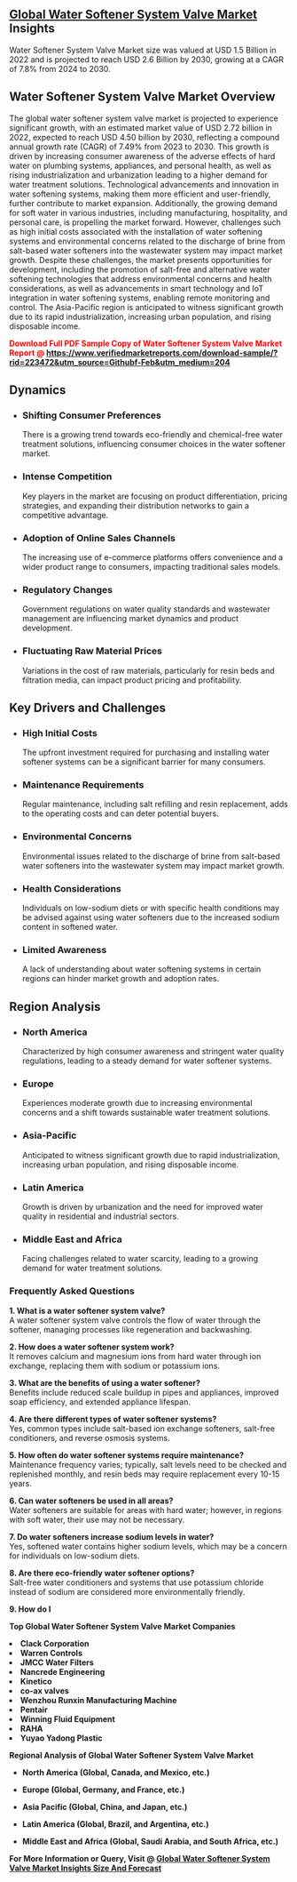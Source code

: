 <h2><a href="https://www.verifiedmarketreports.com/download-sample/?rid=223472&amp;utm_source=Githubf&amp;utm_medium=204" target="_blank">Global Water Softener System Valve Market</a> Insights</h2><p>Water Softener System Valve Market size was valued at USD 1.5 Billion in 2022 and is projected to reach USD 2.6 Billion by 2030, growing at a CAGR of 7.8% from 2024 to 2030.</p><p> <h2>Water Softener System Valve Market Overview</h2> <p>The global water softener system valve market is projected to experience significant growth, with an estimated market value of USD 2.72 billion in 2022, expected to reach USD 4.50 billion by 2030, reflecting a compound annual growth rate (CAGR) of 7.49% from 2023 to 2030. This growth is driven by increasing consumer awareness of the adverse effects of hard water on plumbing systems, appliances, and personal health, as well as rising industrialization and urbanization leading to a higher demand for water treatment solutions. Technological advancements and innovation in water softening systems, making them more efficient and user-friendly, further contribute to market expansion. Additionally, the growing demand for soft water in various industries, including manufacturing, hospitality, and personal care, is propelling the market forward. However, challenges such as high initial costs associated with the installation of water softening systems and environmental concerns related to the discharge of brine from salt-based water softeners into the wastewater system may impact market growth. Despite these challenges, the market presents opportunities for development, including the promotion of salt-free and alternative water softening technologies that address environmental concerns and health considerations, as well as advancements in smart technology and IoT integration in water softening systems, enabling remote monitoring and control. The Asia-Pacific region is anticipated to witness significant growth due to its rapid industrialization, increasing urban population, and rising disposable income. </p> <p><strong><p><span class=""><span style="color: #ff0000;"><strong>Download Full PDF Sample Copy of Water Softener System Valve Market Report</strong> @ </span><a href="https://www.verifiedmarketreports.com/download-sample/?rid=223472&amp;utm_source=Githubf-Feb&amp;utm_medium=204" target="_blank">https://www.verifiedmarketreports.com/download-sample/?rid=223472&amp;utm_source=Githubf-Feb&amp;utm_medium=204</a></span></p></strong></p> <h2>Dynamics</h2> <ul> <li><h3>Shifting Consumer Preferences</h3> <p>There is a growing trend towards eco-friendly and chemical-free water treatment solutions, influencing consumer choices in the water softener market.</p> </li> <li><h3>Intense Competition</h3> <p>Key players in the market are focusing on product differentiation, pricing strategies, and expanding their distribution networks to gain a competitive advantage.</p> </li> <li><h3>Adoption of Online Sales Channels</h3> <p>The increasing use of e-commerce platforms offers convenience and a wider product range to consumers, impacting traditional sales models.</p> </li> <li><h3>Regulatory Changes</h3> <p>Government regulations on water quality standards and wastewater management are influencing market dynamics and product development.</p> </li> <li><h3>Fluctuating Raw Material Prices</h3> <p>Variations in the cost of raw materials, particularly for resin beds and filtration media, can impact product pricing and profitability.</p> </li> </ul> <h2>Key Drivers and Challenges</h2> <ul> <li><h3>High Initial Costs</h3> <p>The upfront investment required for purchasing and installing water softener systems can be a significant barrier for many consumers.</p> </li> <li><h3>Maintenance Requirements</h3> <p>Regular maintenance, including salt refilling and resin replacement, adds to the operating costs and can deter potential buyers.</p> </li> <li><h3>Environmental Concerns</h3> <p>Environmental issues related to the discharge of brine from salt-based water softeners into the wastewater system may impact market growth.</p> </li> <li><h3>Health Considerations</h3> <p>Individuals on low-sodium diets or with specific health conditions may be advised against using water softeners due to the increased sodium content in softened water.</p> </li> <li><h3>Limited Awareness</h3> <p>A lack of understanding about water softening systems in certain regions can hinder market growth and adoption rates.</p> </li> </ul> <h2>Region Analysis</h2> <ul> <li><h3>North America</h3> <p>Characterized by high consumer awareness and stringent water quality regulations, leading to a steady demand for water softener systems.</p> </li> <li><h3>Europe</h3> <p>Experiences moderate growth due to increasing environmental concerns and a shift towards sustainable water treatment solutions.</p> </li> <li><h3>Asia-Pacific</h3> <p>Anticipated to witness significant growth due to rapid industrialization, increasing urban population, and rising disposable income.</p> </li> <li><h3>Latin America</h3> <p>Growth is driven by urbanization and the need for improved water quality in residential and industrial sectors.</p> </li> <li><h3>Middle East and Africa</h3> <p>Facing challenges related to water scarcity, leading to a growing demand for water treatment solutions.</p> </li> </ul> <h3>Frequently Asked Questions</h3> <p><strong>1. What is a water softener system valve?</strong><br> A water softener system valve controls the flow of water through the softener, managing processes like regeneration and backwashing.</p> <p><strong>2. How does a water softener system work?</strong><br> It removes calcium and magnesium ions from hard water through ion exchange, replacing them with sodium or potassium ions.</p> <p><strong>3. What are the benefits of using a water softener?</strong><br> Benefits include reduced scale buildup in pipes and appliances, improved soap efficiency, and extended appliance lifespan.</p> <p><strong>4. Are there different types of water softener systems?</strong><br> Yes, common types include salt-based ion exchange softeners, salt-free conditioners, and reverse osmosis systems.</p> <p><strong>5. How often do water softener systems require maintenance?</strong><br> Maintenance frequency varies; typically, salt levels need to be checked and replenished monthly, and resin beds may require replacement every 10-15 years.</p> <p><strong>6. Can water softeners be used in all areas?</strong><br> Water softeners are suitable for areas with hard water; however, in regions with soft water, their use may not be necessary.</p> <p><strong>7. Do water softeners increase sodium levels in water?</strong><br> Yes, softened water contains higher sodium levels, which may be a concern for individuals on low-sodium diets.</p> <p><strong>8. Are there eco-friendly water softener options?</strong><br> Salt-free water conditioners and systems that use potassium chloride instead of sodium are considered more environmentally friendly.</p> <p><strong>9. How do I</p><p><strong>Top Global Water Softener System Valve Market Companies</strong></p><div data-test-id=""><p><li>Clack Corporation</li><li> Warren Controls</li><li> JMCC Water Filters</li><li> Nancrede Engineering</li><li> Kinetico</li><li> co-ax valves</li><li> Wenzhou Runxin Manufacturing Machine</li><li> Pentair</li><li> Winning Fluid Equipment</li><li> RAHA</li><li> Yuyao Yadong Plastic</li></p><div><strong>Regional Analysis of&nbsp;Global Water Softener System Valve Market</strong></div><ul><li dir="ltr"><p dir="ltr">North America&nbsp;(Global, Canada, and Mexico, etc.)</p></li><li dir="ltr"><p dir="ltr">Europe (Global, Germany, and France, etc.)</p></li><li dir="ltr"><p dir="ltr">Asia Pacific&nbsp;(Global, China, and Japan, etc.)</p></li><li dir="ltr"><p dir="ltr">Latin America&nbsp;(Global, Brazil, and Argentina, etc.)</p></li><li dir="ltr">Middle East and Africa&nbsp;(Global, Saudi Arabia, and South Africa, etc.)</li></ul><p><strong>For More Information or Query, Visit @&nbsp;</strong><strong><a href="https://www.verifiedmarketreports.com/product/water-softener-system-valve-market/?utm_source=Githubf&amp;utm_medium=204" target="_blank">Global Water Softener System Valve Market Insights Size And Forecast</a></strong></p></div>
